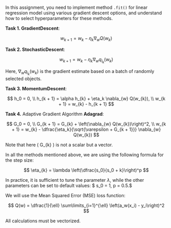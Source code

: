 In this assignment, you need to implement method `.fit()` for linear regression model
using various gradient descent options, 
and understand how to select hyperparameters for these methods.

**Task 1. GradientDescent**:

$$ w_{k + 1} = w_{k} - \eta_{k} \nabla_{w} Q(w_{k}) $$

**Task 2. StochasticDescent**:

$$ w_{k + 1} = w_{k} - \eta_{k} \nabla_{w} q_{i_{k}}(w_{k}) $$ 

Here, $\nabla_{w} q_{i_{k}}(w_{k})$ is the gradient estimate 
based on a batch of randomly selected objects.

**Task 3. MomentumDescent**:

$$
    h_0 = 0, \\
    h_{k + 1} = \alpha h_{k} + \eta_k \nabla_{w} Q(w_{k}), \\
    w_{k + 1} = w_{k} - h_{k + 1}
$$

**Task 4.** Adaptive Gradient Algorithm **Adagrad**:

$$
    G_0 = 0, \\
    G_{k + 1} = G_{k} + \left(\nabla_{w} Q(w_{k})\right)^2, \\
    w_{k + 1} = w_{k} - \dfrac{\eta_k}{\sqrt{\varepsilon + G_{k + 1}}} \nabla_{w} Q(w_{k})     
$$

Note that here \( G_{k} \) is not a scalar but a vector.

In all the methods mentioned above, we are using the following formula for the step size:

$$
    \eta_{k} = \lambda \left(\dfrac{s_0}{s_0 + k}\right)^p
$$

In practice, it is sufficient to tune the parameter $\lambda$, 
while the other parameters can be set to default values: 
$ s_0 = 1, p = 0.5.$

We will use the Mean Squared Error (MSE) loss function:

$$
    Q(w) = \dfrac{1}{\ell} \sum\limits_{i=1}^{\ell} \left(a_w(x_i) - y_i\right)^2
$$

All calculations must be vectorized.
